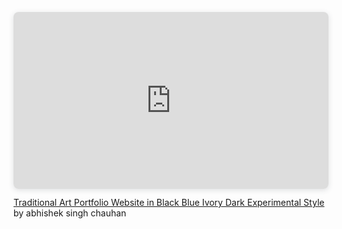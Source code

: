 <div style="position: relative; width: 100%; height: 0; padding-top: 56.2225%;
 padding-bottom: 0; box-shadow: 0 2px 8px 0 rgba(63,69,81,0.16); margin-top: 1.6em; margin-bottom: 0.9em; overflow: hidden;
 border-radius: 8px; will-change: transform;">
  <iframe loading="lazy" style="position: absolute; width: 100%; height: 100%; top: 0; left: 0; border: none; padding: 0;margin: 0;"
    src="https:&#x2F;&#x2F;www.canva.com&#x2F;design&#x2F;DAGCvk_xVZw&#x2F;avqCJb-6zzcGMOXiCsSj_g&#x2F;view?embed" allowfullscreen="allowfullscreen" allow="fullscreen">
  </iframe>
</div>
<a href="https:&#x2F;&#x2F;www.canva.com&#x2F;design&#x2F;DAGCvk_xVZw&#x2F;avqCJb-6zzcGMOXiCsSj_g&#x2F;view?utm_content=DAGCvk_xVZw&amp;utm_campaign=designshare&amp;utm_medium=embeds&amp;utm_source=link" target="_blank" rel="noopener">Traditional Art Portfolio Website in Black  Blue  Ivory  Dark Experimental Style</a> by abhishek singh chauhan
